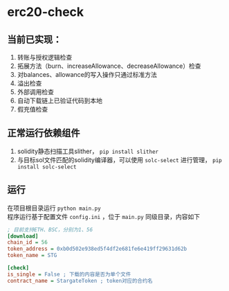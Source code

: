 # erc20-check

## 当前已实现：

1. 转账与授权逻辑检查
2. 拓展方法（burn、increaseAllowance、decreaseAllowance）检查
3. 对balances、allowance的写入操作只通过标准方法
4. 溢出检查
5. 外部调用检查
6. 自动下载链上已验证代码到本地
7. 假充值检查

## 正常运行依赖组件
1. solidity静态扫描工具slither， `pip install slither`
2. 与目标sol文件匹配的solidity编译器，可以使用 `solc-select` 进行管理， `pip install solc-select`

## 运行
在项目根目录运行 `python main.py`  
程序运行基于配置文件 `config.ini` ，位于 `main.py` 同级目录，内容如下  
```ini
; 目前支持ETH、BSC，分别为1、56
[download]
chain_id = 56
token_address = 0xb0d502e938ed5f4df2e681fe6e419ff29631d62b
token_name = STG

[check]
is_single = False ; 下载的内容是否为单个文件
contract_name = StargateToken ; token对应的合约名
```


